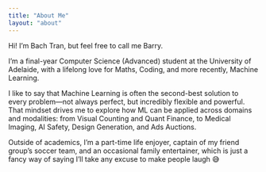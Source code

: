 ```yaml
---
title: "About Me"
layout: "about"
---
```



Hi! I’m Bach Tran, but feel free to call me Barry.

I’m a final-year Computer Science (Advanced) student at the University of Adelaide, with a lifelong love for Maths, Coding, and more recently, Machine Learning.

I like to say that Machine Learning is often the second-best solution to every problem—not always perfect, but incredibly flexible and powerful. That mindset drives me to explore how ML can be applied across domains and modalities: from Visual Counting and Quant Finance, to Medical Imaging, AI Safety, Design Generation, and Ads Auctions.

Outside of academics, I’m a part-time life enjoyer, captain of my friend group’s soccer team, and an occasional family entertainer, which is just a fancy way of saying I’ll take any excuse to make people laugh 😅
